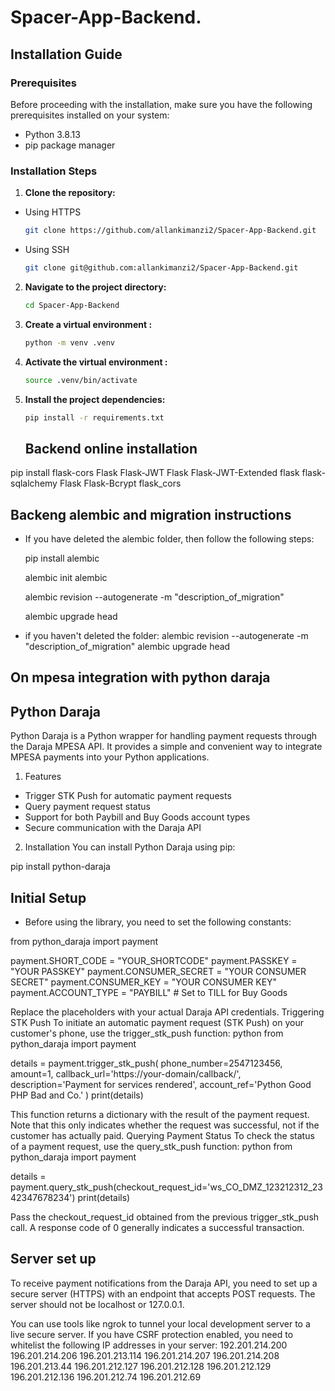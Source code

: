 # Spacer-App-Backend.

## Installation Guide

### Prerequisites

Before proceeding with the installation, make sure you have the following prerequisites installed on your system:

- Python 3.8.13
- pip package manager

### Installation Steps

1. **Clone the repository:**
- Using HTTPS
   ```bash
   git clone https://github.com/allankimanzi2/Spacer-App-Backend.git
   ```
 - Using SSH
    ```bash
   git clone git@github.com:allankimanzi2/Spacer-App-Backend.git
   ```

2. **Navigate to the project directory:**

   ```bash
   cd Spacer-App-Backend
   ```

3. **Create a virtual environment :**

   ```bash
   python -m venv .venv
   ```

4. **Activate the virtual environment :**

   ```bash
   source .venv/bin/activate
   ```

5. **Install the project dependencies:**

   ```bash
   pip install -r requirements.txt
   ```



   ## Backend online installation


pip install flask-cors Flask Flask-JWT Flask Flask-JWT-Extended flask flask-sqlalchemy Flask Flask-Bcrypt flask_cors


## Backeng alembic and migration instructions
 - If you have deleted the alembic folder, then follow the following steps:

     pip install alembic

     alembic init alembic

     alembic revision --autogenerate -m "description_of_migration"

     alembic upgrade head 


 - if you haven't deleted the folder:
    alembic revision --autogenerate -m "description_of_migration"
    alembic upgrade head

## On mpesa integration  with python daraja
## Python Daraja

 Python Daraja is a Python wrapper for handling payment requests through the Daraja MPESA API. It provides a simple and convenient way to integrate MPESA payments into your Python applications.

1. Features
  - Trigger STK Push for automatic payment requests
  - Query payment request status
  - Support for both Paybill and Buy Goods account types
  - Secure communication with the Daraja API

2. Installation
You can install Python Daraja using pip:

pip install python-daraja


## Initial Setup
- Before using the library, you need to set the following constants:

 from python_daraja import payment

payment.SHORT_CODE = "YOUR_SHORTCODE"
payment.PASSKEY = "YOUR PASSKEY"
payment.CONSUMER_SECRET = "YOUR CONSUMER SECRET"
payment.CONSUMER_KEY = "YOUR CONSUMER KEY"
payment.ACCOUNT_TYPE = "PAYBILL"  # Set to TILL for Buy Goods

Replace the placeholders with your actual Daraja API credentials.
Triggering STK Push
To initiate an automatic payment request (STK Push) on your customer's phone, use the trigger_stk_push function:
python
from python_daraja import payment

details = payment.trigger_stk_push(
    phone_number=2547123456,
    amount=1,
    callback_url='https://your-domain/callback/',
    description='Payment for services rendered',
    account_ref='Python Good PHP Bad and Co.'
)
print(details)

This function returns a dictionary with the result of the payment request. Note that this only indicates whether the request was successful, not if the customer has actually paid.
Querying Payment Status
To check the status of a payment request, use the query_stk_push function:
python
from python_daraja import payment

details = payment.query_stk_push(checkout_request_id='ws_CO_DMZ_123212312_2342347678234')
print(details)

Pass the checkout_request_id obtained from the previous trigger_stk_push call. A response code of 0 generally indicates a successful transaction.

## Server set up
To receive payment notifications from the Daraja API, you need to set up a secure server (HTTPS) with an endpoint that accepts POST requests. The server should not be localhost or 127.0.0.1.

You can use tools like ngrok to tunnel your local development server to a live secure server.
If you have CSRF protection enabled, you need to whitelist the following IP addresses in your server:
192.201.214.200
196.201.214.206
196.201.213.114
196.201.214.207
196.201.214.208
196.201.213.44
196.201.212.127
196.201.212.128
196.201.212.129
196.201.212.136
196.201.212.74
196.201.212.69


